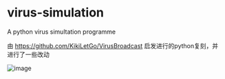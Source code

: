 # virus-simulation
  A python virus simultation programme  
  
由 https://github.com/KikiLetGo/VirusBroadcast 启发进行的python复刻，并进行了一些改动

![image](https://github.com/y1han/virus-simulation/raw/master/images/desc.jpeg)
